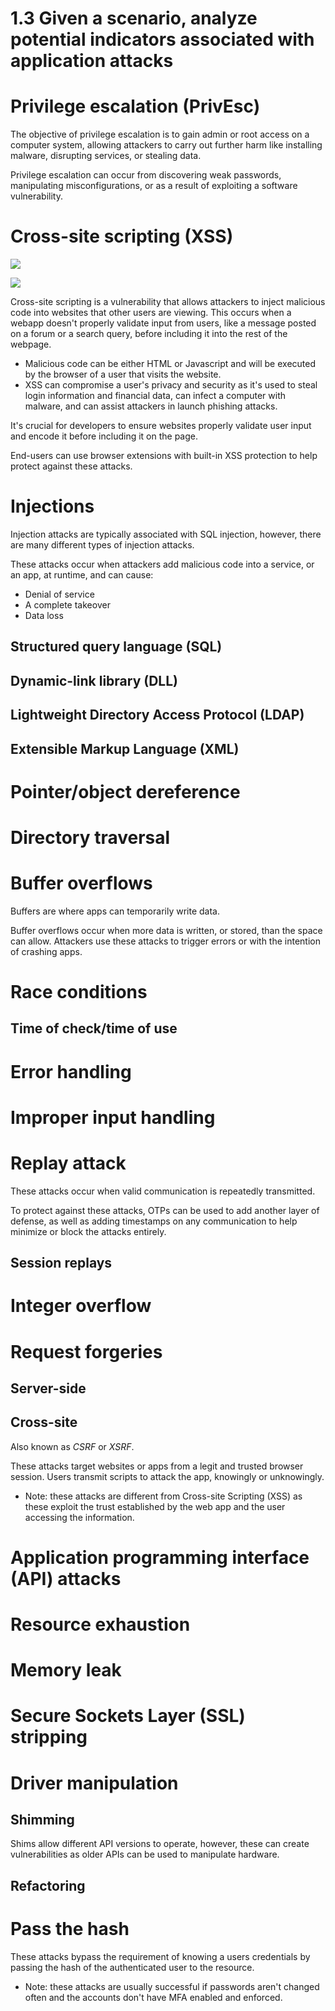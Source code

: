 # 1.3 Given a scenario, analyze potential indicators associated with application attacks

# Privilege escalation (PrivEsc)

The objective of privilege escalation is to gain admin or root access on a computer system, allowing attackers to carry out further harm like installing malware, disrupting services, or stealing data.

Privilege escalation can occur from discovering weak passwords, manipulating misconfigurations, or as a result of exploiting a software vulnerability. 

# Cross-site scripting (XSS)

<a href="https://securityzines.com/#zines"><img src="https://securityzines.com/assets/img/flyers/downloads/intigriti/stored-xss.png"></a>

<a href="https://securityzines.com/#zines"><img src="https://securityzines.com/assets/img/flyers/downloads/rxss.png"></a>

Cross-site scripting is a vulnerability that allows attackers to inject malicious code into websites that other users are viewing. This occurs when a webapp doesn't properly validate input from users, like a message posted on a forum or a search query, before including it into the rest of the webpage. 

- Malicious code can be either HTML or Javascript and will be executed by the browser of a user that visits the website.
- XSS can compromise a user's privacy and security as it's used to steal login information and financial data, can infect a computer with malware, and can assist attackers in launch phishing attacks.

It's crucial for developers to ensure websites properly validate user input and encode it before including it on the page.

End-users can use browser extensions with built-in XSS protection to help protect against these attacks.

# Injections

Injection attacks are typically associated with SQL injection, however, there are many different types of injection attacks. 

These attacks occur when attackers add malicious code into a service, or an app, at runtime, and can cause:
- Denial of service
- A complete takeover
- Data loss

## Structured query language (SQL) 
   
## Dynamic-link library (DLL) 

## Lightweight Directory Access Protocol (LDAP)
   
## Extensible Markup Language (XML)

# Pointer/object dereference

# Directory traversal

# Buffer overflows

Buffers are where apps can temporarily write data. 

Buffer overflows occur when more data is written, or stored, than the space can allow. Attackers use these attacks to trigger errors or with the intention of crashing apps. 

# Race conditions

## Time of check/time of use

# Error handling

# Improper input handling

# Replay attack

These attacks occur when valid communication is repeatedly transmitted. 

To protect against these attacks, OTPs can be used to add another layer of defense, as well as adding timestamps on any communication to help minimize or block the attacks entirely.

## Session replays

# Integer overflow

# Request forgeries

## Server-side
   
## Cross-site

Also known as *CSRF* or *XSRF*.

These attacks target websites or apps from a legit and trusted browser session. Users transmit scripts to attack the app, knowingly or unknowingly. 
- Note: these attacks are different from Cross-site Scripting (XSS) as these exploit the trust established by the web app and the user accessing the information.

# Application programming interface (API) attacks

# Resource exhaustion

# Memory leak

# Secure Sockets Layer (SSL) stripping

# Driver manipulation

## Shimming

Shims allow different API versions to operate, however, these can create vulnerabilities as older APIs can be used to manipulate hardware.

## Refactoring

# Pass the hash

These attacks bypass the requirement of knowing a users credentials by passing the hash of the authenticated user to the resource.
- Note: these attacks are usually successful if passwords aren't changed often and the accounts don't have MFA enabled and enforced.
